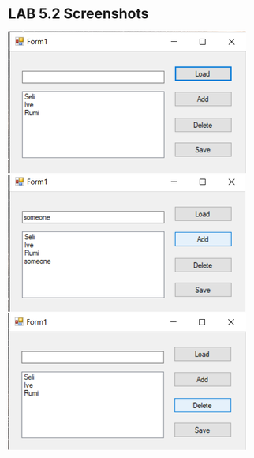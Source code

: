# LAB 5.2 Screenshots
<img src="5-2-1.png" height="287" width="482"> 
<img src="5-2-2.png" height="278" width="481"> 
<img src="5-2-3.png" height="277" width="482"> 

